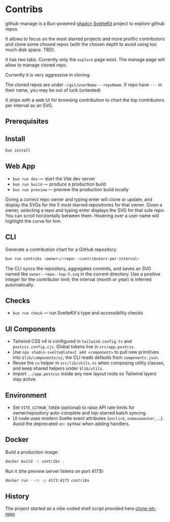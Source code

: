 # Contribs

github-manage is  a Bun-powered [shadcn](https://www.shadcn-svelte.com/)
[SvelteKit](https://svelte.dev/) project to explore github repos

It allows to focus on the most starred projects and more prolific
contributors
and clone some chosed repos  (with the chosen depth to avoid using too much disk space. TBD).

It has two tabs. Currently only the `explore` page exist. The manage page
will allow to manage cloned repo.

Currently it is very aggressive in cloning.

The cloned repos are under `~/git/userName---repoName`. If repo have `---` in their name, you may be out of luck (untested)

It ships with a web UI for browsing contribution to chart the top contributors per interval as an SVG.

## Prerequisites

## Install

```bash
bun install
```

## Web App

- `bun run dev` &mdash; start the Vite dev server
- `bun run build` &mdash; produce a production build
- `bun run preview` &mdash; preview the production build locally

Giving a correct repo owner and typing enter will clone or update, and display the SVGs for the 5 most starred
repositories for that owner.
Given a owner, selecting a repo and  typing enter displays the SVG for that sole repo.
You can scroll horizontally between them.
Hovering over a user name will highlight the curve for him.

## CLI

Generate a contribution chart for a GitHub repository:

```bash
bun run contribs <owner>/<repo> <contributors-per-interval>
```

The CLI syncs the repository, aggregates commits, and saves an SVG named like `owner--repo--top-5.svg` in the current directory. Use a positive integer for the contributor limit; the interval (month or year) is inferred automatically.

## Checks

- `bun run check` &mdash; run SvelteKit's type and accessibility checks

## UI Components

- Tailwind CSS v4 is configured in `tailwind.config.ts` and `postcss.config.cjs`. Global tokens live in `src/app.postcss`.
- Use `npx shadcn-svelte@latest add <component>` to pull new primitives into `$lib/components/ui`; the CLI reads defaults from `components.json`.
- Reuse the `cn` helper in `src/lib/utils.ts` when composing utility classes, and keep shared helpers under `$lib/utils`.
- Import `../app.postcss` inside any new layout roots so Tailwind layers stay active.

## Environment

- Set `VITE_GITHUB_TOKEN` (optional) to raise API rate limits for owner/repository auto-complete and top-starred batch syncing.
- UI code uses modern Svelte event attributes (`onclick`, `onmouseenter`, ...). Avoid the deprecated `on:` syntax when adding handlers.

## Docker

Build a production image:

```bash
docker build -t contribs .
```

Run it (the preview server listens on port 4173):

```bash
docker run --rm -p 4173:4173 contribs
```

## History

The project started as a vibe coded shell script
provided here [clone-gh-repo](bin/clone-gh-repo)
